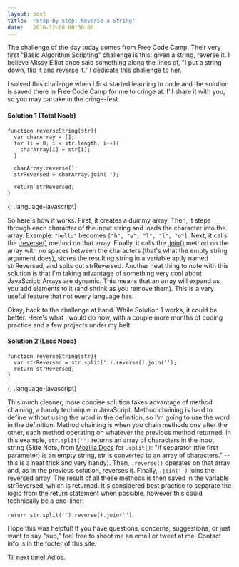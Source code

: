 ```yaml
---
layout: post
title:  "Step By Step: Reverse a String"
date:   2016-12-08 00:30:00
---
```

The challenge of the day today comes from Free Code Camp. Their very first "Basic Algorithm Scripting" challenge is this: given a string, reverse it. I believe Missy Elliot once said something along the lines of, "I put a string down, flip it and reverse it." I dedicate this challenge to her.

I solved this challenge when I first started learning to code and the solution is saved there in Free Code Camp for me to cringe at. I'll share it with you, so you may partake in the cringe-fest.

#### Solution 1 (Total Noob)
```
function reverseString(str){
  var charArray = [];
  for (i = 0; i < str.length; i++){
    charArray[i] = str[i];
  }

  charArray.reverse();
  strReversed = charArray.join('');

  return strReversed;
}
```
{: .language-javascript}

So here's how it works. First, it creates a dummy array. Then, it steps through each character of the input string and loads the character into the array. Example: `"hello"` becomes `["h", "e", "l", "l", "o"]`. Next, it calls the [.reverse()](https://developer.mozilla.org/en-US/docs/Web/JavaScript/Reference/Global_Objects/Array/reverse) method on that array.  Finally, it calls the [.join()](https://developer.mozilla.org/en-US/docs/Web/JavaScript/Reference/Global_Objects/Array/join) method on the array with no spaces between the characters (that's what the empty string argument does), stores the resulting string in a variable aptly named strReversed, and spits out strReversed. Another neat thing to note with this solution is that I'm taking advantage of something very cool about JavaScript: Arrays are dynamic. This means that an array will expand as you add elements to it (and shrink as you remove them). This is a very useful feature that not every language has.

Okay, back to the challenge at hand. While Solution 1 works, it could be better. Here's what I would do now, with a couple more months of coding practice and a few projects under my belt.

#### Solution 2 (Less Noob)
```
function reverseString(str){
  var strReversed = str.split('').reverse().join('');
  return strReversed;
}
```
{: .language-javascript}

This much cleaner, more concise solution takes advantage of method chaining, a handy technique in JavaScript. Method chaining is hard to define without using the word in the definition, so I'm going to use the word in the definition. Method chaining is when you chain methods one after the other, each method operating on whatever the previous method returned. In this example, `str.split('')` returns an array of characters in the input string (Side Note, from [Mozilla Docs](https://developer.mozilla.org/en-US/docs/Web/JavaScript/Reference/Global_Objects/String/split) for `.split()`: "If separator (the first parameter) is an empty string, str is converted to an array of characters." -- this is a neat trick and very handy). Then, `.reverse()` operates on that array and, as in the previous solution, reverses it. Finally, `.join('')` joins the reversed array. The result of all these methods is then saved in the variable strReversed, which is returned. It's considered best practice to separate the logic from the return statement when possible, however this could technically be a one-liner:

`return str.split('').reverse().join('')`.

Hope this was helpful! If you have questions, concerns, suggestions, or just want to say "sup," feel free to shoot me an email or tweet at me. Contact info is in the footer of this site.

Til next time! Adios.

